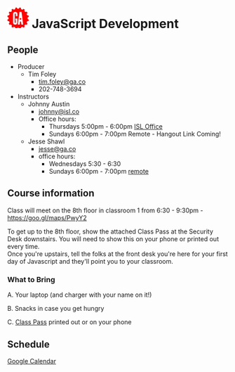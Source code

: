 # ![](assets/logo.png) JavaScript Development

## People

- Producer
  - Tim Foley
    - [tim.foley@ga.co](tim.foley@ga.co)
    - 202-748-3694
- Instructors
  - Johnny Austin
    - [johnny@isl.co](johnny@isl.co)
    - Office hours:
      - Thursdays 5:00pm - 6:00pm [ISL Office](https://isl.co/contact/)
      - Sundays 6:00pm - 7:00pm Remote - Hangout Link Coming!
  - Jesse Shawl
    - [jesse@ga.co](jesse@ga.co)
    - office hours:
      - Wednesdays 5:30 - 6:30
      - Sundays 6:00pm - 7:00pm [remote](https://appear.in/ga-js1-office-hours)

## Course information

Class will meet on the 8th floor in classroom 1 from 6:30 - 9:30pm - https://goo.gl/maps/PwyY2

To get up to the 8th floor, show the attached Class Pass at the Security Desk downstairs. You will need to show this on your phone or printed out every time.  
Once you're upstairs, tell the folks at the front desk you're here for your first day of Javascript and they'll point you to your classroom.

### What to Bring

A. Your laptop (and charger with your name on it!)

B. Snacks in case you get hungry

C. [Class Pass](./assets/class-pass.png) printed out or on your phone

## Schedule

[Google Calendar](https://calendar.google.com/calendar/embed?src=generalassemb.ly_2bpe0sg92jg3otj03epjk03foc%40group.calendar.google.com&ctz=America/New_York)
